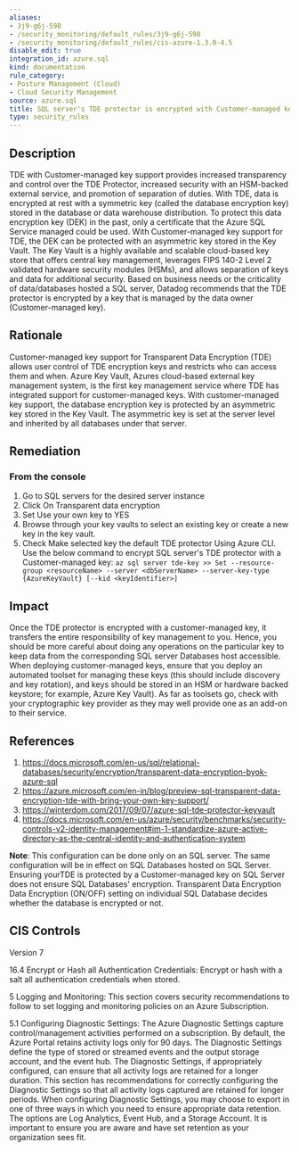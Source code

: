 ```yaml
---
aliases:
- 3j9-g6j-598
- /security_monitoring/default_rules/3j9-g6j-598
- /security_monitoring/default_rules/cis-azure-1.3.0-4.5
disable_edit: true
integration_id: azure.sql
kind: documentation
rule_category:
- Posture Management (Cloud)
- Cloud Security Management
source: azure.sql
title: SQL server's TDE protector is encrypted with Customer-managed key
type: security_rules
---
```


## Description

TDE with Customer-managed key support provides increased transparency and control over the TDE Protector, increased security with an HSM-backed external service, and promotion of separation of duties. With TDE, data is encrypted at rest with a symmetric key (called the database encryption key) stored in the database or data warehouse distribution. To protect this data encryption key (DEK) in the past, only a certificate that the Azure SQL Service managed could be used. With Customer-managed key support for TDE, the DEK can be protected with an asymmetric key stored in the Key Vault. The Key Vault is a highly available and scalable cloud-based key store that offers central key management, leverages FIPS 140-2 Level 2 validated hardware security modules (HSMs), and allows separation of keys and data for additional security. Based on business needs or the criticality of data/databases hosted a SQL server, Datadog recommends that the TDE protector is encrypted by a key that is managed by the data owner (Customer-managed key).

## Rationale

Customer-managed key support for Transparent Data Encryption (TDE) allows user control of TDE encryption keys and restricts who can access them and when. Azure Key Vault, Azures cloud-based external key management system, is the first key management service where TDE has integrated support for customer-managed keys. With customer-managed key support, the database encryption key is protected by an asymmetric key stored in the Key Vault. The asymmetric key is set at the server level and inherited by all databases under that server.

## Remediation

### From the console
1. Go to SQL servers for the desired server instance
2. Click On Transparent data encryption
3. Set Use your own key to YES
4. Browse through your key vaults to select an existing key or create a new key in the key vault.
5. Check Make selected key the default TDE protector Using Azure CLI. Use the below command to encrypt SQL server's TDE protector with a Customer-managed key: `az sql server tde-key >> Set --resource-group <resourceName> --server <dbServerName> --server-key-type {AzureKeyVault} [--kid <keyIdentifier>]`

## Impact

Once the TDE protector is encrypted with a customer-managed key, it transfers the entire responsibility of key management to you. Hence, you should be more careful about doing any operations on the particular key to keep data from the corresponding SQL server Databases host accessible. When deploying customer-managed keys, ensure that you  deploy an automated toolset for managing these keys (this should include discovery and key rotation), and keys should be stored in an HSM or hardware backed keystore; for example, Azure Key Vault). As far as toolsets go, check with your cryptographic key provider as they may well provide one as an add-on to their service.

## References

1. https://docs.microsoft.com/en-us/sql/relational-databases/security/encryption/transparent-data-encryption-byok-azure-sql
2. https://azure.microsoft.com/en-in/blog/preview-sql-transparent-data-encryption-tde-with-bring-your-own-key-support/
3. https://winterdom.com/2017/09/07/azure-sql-tde-protector-keyvault
4. https://docs.microsoft.com/en-us/azure/security/benchmarks/security-controls-v2-identity-management#im-1-standardize-azure-active-directory-as-the-central-identity-and-authentication-system

**Note**: This configuration can be done only on an SQL server. The same configuration will be in effect on SQL Databases hosted on SQL Server. Ensuring yourTDE is protected by a Customer-managed key on SQL Server does not ensure SQL Databases' encryption. Transparent Data Encryption Data Encryption (ON/OFF) setting on individual SQL Database decides whether the database is encrypted or not.

## CIS Controls

Version 7

16.4 Encrypt or Hash all Authentication Credentials: Encrypt or hash with a salt all authentication credentials when stored. 

5 Logging and Monitoring: This section covers security recommendations to follow to set logging and monitoring policies on an Azure Subscription.

5.1 Configuring Diagnostic Settings: The Azure Diagnostic Settings capture control/management activities performed on a subscription. By default, the Azure Portal retains activity logs only for 90 days. The Diagnostic Settings define the type of stored or streamed events and the output storage account, and the event hub. The Diagnostic Settings, if appropriately configured, can ensure that all activity logs are retained for a longer duration. This section has recommendations for correctly configuring the Diagnostic Settings so that all activity logs captured are retained for longer periods. When configuring Diagnostic Settings, you may choose to export in one of three ways in which you need to ensure appropriate data retention. The options are Log Analytics, Event Hub, and a Storage Account. It is important to ensure you are aware and have set retention as your organization sees fit.
